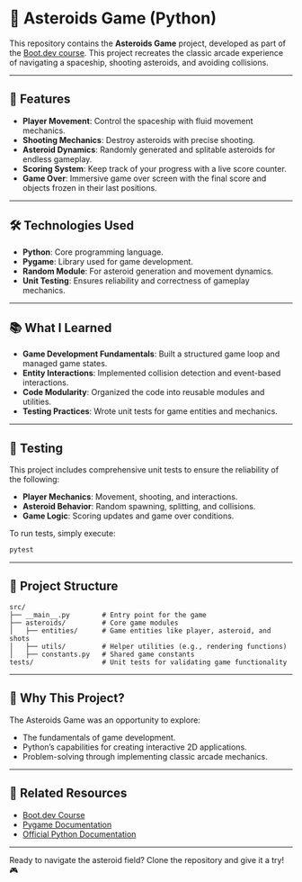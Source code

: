 # 🚀 Asteroids Game (Python)

This repository contains the **Asteroids Game** project, developed as part of the [Boot.dev course](https://www.boot.dev/courses/build-asteroids-python). This project recreates the classic arcade experience of navigating a spaceship, shooting asteroids, and avoiding collisions.

---

## 🌟 Features

- **Player Movement**: Control the spaceship with fluid movement mechanics.
- **Shooting Mechanics**: Destroy asteroids with precise shooting.
- **Asteroid Dynamics**: Randomly generated and splitable asteroids for endless gameplay.
- **Scoring System**: Keep track of your progress with a live score counter.
- **Game Over**: Immersive game over screen with the final score and objects frozen in their last positions.

---

## 🛠️ Technologies Used

- **Python**: Core programming language.
- **Pygame**: Library used for game development.
- **Random Module**: For asteroid generation and movement dynamics.
- **Unit Testing**: Ensures reliability and correctness of gameplay mechanics.

---

## 📚 What I Learned

- **Game Development Fundamentals**: Built a structured game loop and managed game states.
- **Entity Interactions**: Implemented collision detection and event-based interactions.
- **Code Modularity**: Organized the code into reusable modules and utilities.
- **Testing Practices**: Wrote unit tests for game entities and mechanics.

---

## 🧪 Testing

This project includes comprehensive unit tests to ensure the reliability of the following:

- **Player Mechanics**: Movement, shooting, and interactions.
- **Asteroid Behavior**: Random spawning, splitting, and collisions.
- **Game Logic**: Scoring updates and game over conditions.

To run tests, simply execute:

```bash
pytest
```

---

## 📂 Project Structure

```
src/
├── __main__.py        # Entry point for the game
├── asteroids/         # Core game modules
│   ├── entities/      # Game entities like player, asteroid, and shots
│   ├── utils/         # Helper utilities (e.g., rendering functions)
│   ├── constants.py   # Shared game constants
tests/                 # Unit tests for validating game functionality
```

---

## 🌌 Why This Project?

The Asteroids Game was an opportunity to explore:

- The fundamentals of game development.
- Python’s capabilities for creating interactive 2D applications.
- Problem-solving through implementing classic arcade mechanics.

---

## 🔗 Related Resources

- [Boot.dev Course](https://www.boot.dev/courses/build-asteroids-python)
- [Pygame Documentation](https://www.pygame.org/docs/)
- [Official Python Documentation](https://docs.python.org/3/)

---

Ready to navigate the asteroid field? Clone the repository and give it a try! 🎮